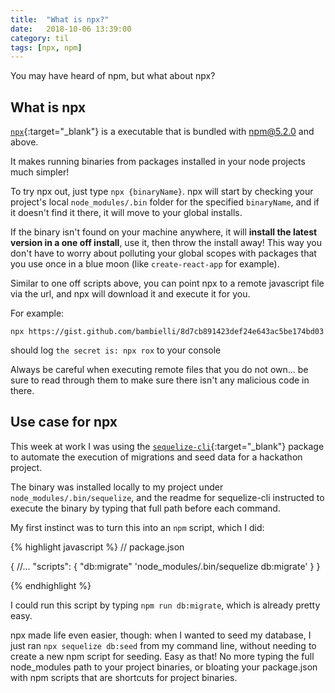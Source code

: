 ```yaml
---
title:  "What is npx?"
date:   2018-10-06 13:39:00
category: til
tags: [npx, npm]
---
```


You may have heard of npm, but what about npx?

## What is npx

[`npx`][npx]{:target="_blank"} is a executable that is bundled with npm@5.2.0 and above.

It makes running binaries from packages installed in your node projects much simpler!

To try npx out, just type `npx {binaryName}`. npx will start by checking your project's local `node_modules/.bin` folder for the specified `binaryName`, and if it doesn't find it there, it will move to your global installs.

If the binary isn't found on your machine anywhere, it will **install the latest version in a one off install**, use it, then throw the install away! This way you don't have to worry about polluting your global scopes with packages that you use once in a blue moon (like `create-react-app` for example).

Similar to one off scripts above, you can point npx to a remote javascript file via the url, and npx will download it and execute it for you.

For example:

`npx https://gist.github.com/bambielli/8d7cb891423def24e643ac5be174bd03`

should log `the secret is: npx rox` to your console

Always be careful when executing remote files that you do not own... be sure to read through them to make sure there isn't any malicious code in there.

## Use case for npx

This week at work I was using the [`sequelize-cli`][sequelize]{:target="_blank"} package to automate the execution of migrations and seed data for a hackathon project.

The binary was installed locally to my project under `node_modules/.bin/sequelize`, and the readme for sequelize-cli instructed to execute the binary by typing that full path before each command.

My first instinct was to turn this into an `npm` script, which I did:

{% highlight javascript %}
// package.json

{
  //...
  "scripts": {
    "db:migrate" 'node_modules/.bin/sequelize db:migrate'
  }
}

{% endhighlight %}

I could run this script by typing `npm run db:migrate`, which is already pretty easy.

npx made life even easier, though: when I wanted to seed my database, I just ran `npx sequelize db:seed` from my command line, without needing to create a new npm script for seeding. Easy as that! No more typing the full node_modules path to your project binaries, or bloating your package.json with npm scripts that are shortcuts for project binaries.


[sequelize]: https://www.npmjs.com/package/sequelize-cli
[npx]: https://www.npmjs.com/package/npx